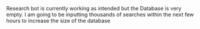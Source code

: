 Research bot is currently working as intended but the Database is very empty. I am going to be inputting thousands of searches within the next few hours to increase the size of the database
